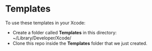# Templates

To use these templates in your Xcode:

* Create a folder called **Templates** in this directory: ~/Library/Developer/Xcode/
* Clone this repo inside the **Templates** folder that we just created.
 
